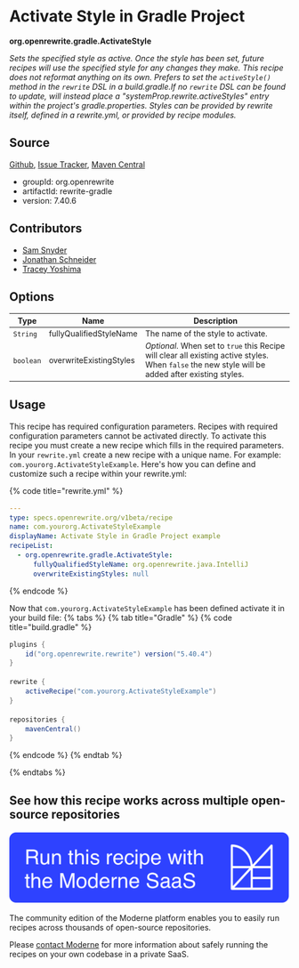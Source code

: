 # Activate Style in Gradle Project

**org.openrewrite.gradle.ActivateStyle**

_Sets the specified style as active. Once the style has been set, future recipes will use the specified style for any changes they make. This recipe does not reformat anything on its own. Prefers to set the `activeStyle()` method in the `rewrite` DSL in a build.gradle.If no `rewrite` DSL can be found to update, will instead place a "systemProp.rewrite.activeStyles" entry within the project's gradle.properties. Styles can be provided by rewrite itself, defined in a rewrite.yml, or provided by recipe modules._

## Source

[Github](https://github.com/openrewrite/rewrite/blob/main/rewrite-gradle/src/main/java/org/openrewrite/gradle/ActivateStyle.java), [Issue Tracker](https://github.com/openrewrite/rewrite/issues), [Maven Central](https://central.sonatype.com/artifact/org.openrewrite/rewrite-gradle/7.40.6/jar)

* groupId: org.openrewrite
* artifactId: rewrite-gradle
* version: 7.40.6

## Contributors
* [Sam Snyder](sam@moderne.io)
* [Jonathan Schneider](jkschneider@gmail.com)
* [Tracey Yoshima](tracey.yoshima@gmail.com)

## Options

| Type | Name | Description |
| -- | -- | -- |
| `String` | fullyQualifiedStyleName | The name of the style to activate. |
| `boolean` | overwriteExistingStyles | *Optional*. When set to `true` this Recipe will clear all existing active styles. When `false` the new style will be added after existing styles. |


## Usage

This recipe has required configuration parameters. Recipes with required configuration parameters cannot be activated directly. To activate this recipe you must create a new recipe which fills in the required parameters. In your `rewrite.yml` create a new recipe with a unique name. For example: `com.yourorg.ActivateStyleExample`.
Here's how you can define and customize such a recipe within your rewrite.yml:

{% code title="rewrite.yml" %}
```yaml
---
type: specs.openrewrite.org/v1beta/recipe
name: com.yourorg.ActivateStyleExample
displayName: Activate Style in Gradle Project example
recipeList:
  - org.openrewrite.gradle.ActivateStyle:
      fullyQualifiedStyleName: org.openrewrite.java.IntelliJ
      overwriteExistingStyles: null
```
{% endcode %}

Now that `com.yourorg.ActivateStyleExample` has been defined activate it in your build file:
{% tabs %}
{% tab title="Gradle" %}
{% code title="build.gradle" %}
```groovy
plugins {
    id("org.openrewrite.rewrite") version("5.40.4")
}

rewrite {
    activeRecipe("com.yourorg.ActivateStyleExample")
}

repositories {
    mavenCentral()
}
```
{% endcode %}
{% endtab %}

{% endtabs %}

## See how this recipe works across multiple open-source repositories

[![Moderne Link Image](/.gitbook/assets/ModerneRecipeButton.png)](https://public.moderne.io/recipes/org.openrewrite.gradle.ActivateStyle)

The community edition of the Moderne platform enables you to easily run recipes across thousands of open-source repositories.

Please [contact Moderne](https://moderne.io/product) for more information about safely running the recipes on your own codebase in a private SaaS.
